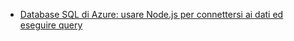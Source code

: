 - [Database SQL di Azure: usare Node.js per connettersi ai dati ed eseguire query](https://docs.microsoft.com/azure/sql-database/sql-database-connect-query-nodejs)
